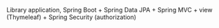 Library application, Spring Boot + Spring Data JPA + Spring MVC + view (Thymeleaf) + Spring Security (authorization)